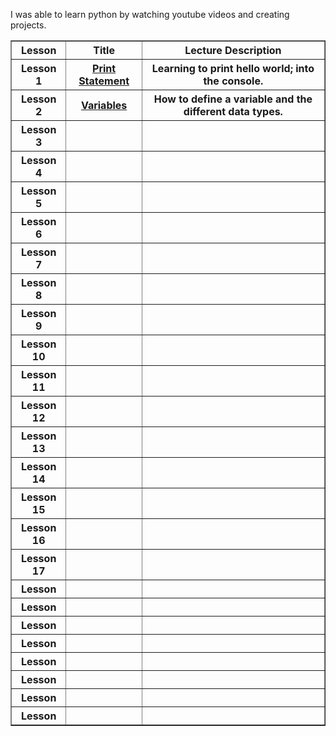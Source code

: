 I was able to learn python by watching youtube videos and creating projects. 
<table border="1">
    <tr>
        <th>Lesson</th>
        <th>Title</th>
        <th>Lecture Description</th>
    </tr>
    <tr>
    <th>Lesson 1</th>
    <th><a href="./python-lectures\lecture_1.py">Print Statement</a></th>
    <th>Learning to print hello world; into the console.</th>
    </tr>
    <tr>
    <th>Lesson 2</th>
    <th><a href="./python-lectures\lecture_2.py">Variables</a></th>
    <th>How to define a variable and the different data types.</th>
    </tr>
    <tr>
    <th>Lesson 3</th>
    <th><a href=""></a></th>
    <th></th>
    </tr>
    <tr>
    <th>Lesson 4</th>
    <th><a href=""></a></th>
    <th></th>
    </tr>
    <tr>
    <th>Lesson 5</th>
    <th><a href=""></a></th>
    <th></th>
    </tr>
    <tr>
    <th>Lesson 6</th>
    <th><a href=""></a></th>
    <th></th>
    </tr>
    <tr>
    <th>Lesson 7</th>
    <th><a href=""></a></th>
    <th></th>
    </tr>
    <tr>
    <th>Lesson 8</th>
    <th><a href=""></a></th>
    <th></th>
    </tr>
    <tr>
    <th>Lesson 9</th>
    <th><a href=""></a></th>
    <th></th>
    </tr>
    <tr>
    <th>Lesson 10</th>
    <th><a href=""></a></th>
    <th></th>
    </tr>
    <tr>
    <th>Lesson 11</th>
    <th><a href=""></a></th>
    <th></th>
    </tr>
    <tr>
    <th>Lesson 12</th>
    <th><a href=""></a></th>
    <th></th>
    </tr>
    <tr>
    <th>Lesson 13</th>
    <th><a href=""></a></th>
    <th></th>
    </tr>
    <tr>
    <th>Lesson 14</th>
    <th><a href=""></a></th>
    <th></th>
    </tr>
    <tr>
    <th>Lesson 15</th>
    <th><a href=""></a></th>
    <th></th>
    </tr>
    <tr>
    <th>Lesson 16</th>
    <th><a href=""></a></th>
    <th></th>
    </tr>
    <tr>
    <th>Lesson 17</th>
    <th><a href=""></a></th>
    <th></th>
    </tr>
    <tr>
    <th>Lesson </th>
    <th><a href=""></a></th>
    <th></th>
    </tr>
    <tr>
    <th>Lesson </th>
    <th><a href=""></a></th>
    <th></th>
    </tr>
    <tr>
    <th>Lesson </th>
    <th><a href=""></a></th>
    <th></th>
    </tr>
    <tr>
    <th>Lesson </th>
    <th><a href=""></a></th>
    <th></th>
    </tr>
    <tr>
    <th>Lesson </th>
    <th><a href=""></a></th>
    <th></th>
    </tr>
    <tr>
    <th>Lesson </th>
    <th><a href=""></a></th>
    <th></th>
    </tr>
    <tr>
    <th>Lesson </th>
    <th><a href=""></a></th>
    <th></th>
    </tr>
    <tr>
    <th>Lesson </th>
    <th><a href=""></a></th>
    <th></th>
    </tr>

    
</table>